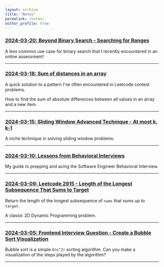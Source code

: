```yaml
---
layout: archive
title: "Notes"
permalink: /notes/
author_profile: true
---
```


### [2024-03-20: Beyond Binary Search - Searching for Ranges](/notes/2024/03/20/binary-search-range)

A less common use case for binary search that I recently encountered in an online assessment!

---

### [2024-03-18: Sum of distances in an array](/notes/2024/03/18/sum-of-distances)

A quick solution to a pattern I've often encountered in Leetcode contest problems.

How to find the sum of absolute differences between all values in an array and a new item.

---

### [2024-03-15: Sliding Window Advanced Technique - At most k, k-1](/notes/2024/03/15/sliding-window-k)

A niche technique in solving sliding window problems.

---

### [2024-03-10: Lessons from Behavioral Interviews](/notes/2024/03/10/behavioral-interviews)

My guide to prepping and acing the Software Engineer Behavioral Interview.

---

### [2024-03-09: Leetcode 2915 - Length of the Longest Subsequence That Sums to Target](/notes/2024/03/09/leetcode-2915)

Return the length of the longest subsequence of `nums` that sums up to `target`.

A classic 2D Dynamic Programming problem.

---

### [2024-03-05: Frontend Interview Question - Create a Bubble Sort Visualization](/notes/2024/03/05/frontend-bubble-sort)

Bubble sort is a simple `O(n^2)` sorting algorithm. Can you make a visualization of the steps played by the algorithm?

---
